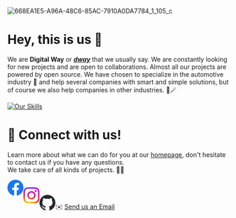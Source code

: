 <link
  rel="stylesheet"
  href="https://cdn.jsdelivr.net/gh/dheereshagrwal/colored-icons@1.6.1/ci.min.css"
/>

![668EA1E5-A96A-48C6-85AC-7910A0DA7784_1_105_c](https://github.com/dwaysweden/.github/assets/37549508/a24df877-0bef-4a31-bd7b-58c6d36263b0)
# Hey, this is us 👋
We are **Digital Way** or [***dway***](https://dway.se) that we usually say. We are constantly looking for new projects and are open to collaborations.
Almost all our projects are powered by open source. We have chosen to specialize in the automotive industry 🚗 and help several companies with smart and simple solutions, but of course we also help companies in other industries. 🤖🪄

[![Our Skills](https://skillicons.dev/icons?i=vue,nuxtjs,docker,azure,html,js,css,sass,tailwind,nginx,nodejs,ps,firebase,vite,wordpress)](https://skillicons.dev)

# 💬 Connect with us! 
Learn more about what we can do for you at our [homepage](https://dway.se), don't hesitate to contact us if you have any questions. <br />
We take care of all kinds of projects. 🥷🏼

<a href="https://facebook.com/dwaysverige/"><img align="left" src="https://raw.githubusercontent.com/dwaysweden/.github/main/icons/facebook.svg" alt="Digital Way | Facebook" width="36px"/></a>
<br />
<a href="https://instagram.com/dwaysverige"><img align="left" src="https://raw.githubusercontent.com/dwaysweden/.github/main/icons/instagram.svg" alt="Digital Way | Instagram" width="36px"/></a>
<br />
<a href="https://github.com/dwaysweden/"><img align="left" src="https://raw.githubusercontent.com/dwaysweden/.github/main/icons/github-dark.svg" alt="Digital Way | GitHub" width="36px"/></a>
<br />
✉️ [Send us an Email](mailto:hej@dway.se) 

